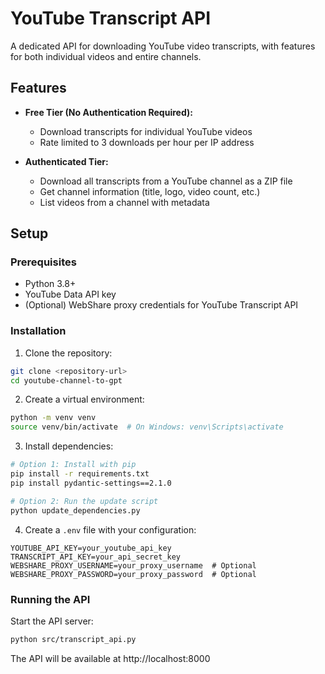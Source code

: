 # YouTube Transcript API

A dedicated API for downloading YouTube video transcripts, with features for both individual videos and entire channels.

## Features

- **Free Tier (No Authentication Required):**
  - Download transcripts for individual YouTube videos
  - Rate limited to 3 downloads per hour per IP address

- **Authenticated Tier:**
  - Download all transcripts from a YouTube channel as a ZIP file
  - Get channel information (title, logo, video count, etc.)
  - List videos from a channel with metadata


## Setup

### Prerequisites

- Python 3.8+
- YouTube Data API key
- (Optional) WebShare proxy credentials for YouTube Transcript API

### Installation

1. Clone the repository:
```bash
git clone <repository-url>
cd youtube-channel-to-gpt
```

2. Create a virtual environment:
```bash
python -m venv venv
source venv/bin/activate  # On Windows: venv\Scripts\activate
```

3. Install dependencies:
```bash
# Option 1: Install with pip
pip install -r requirements.txt
pip install pydantic-settings==2.1.0

# Option 2: Run the update script
python update_dependencies.py
```

4. Create a `.env` file with your configuration:
```
YOUTUBE_API_KEY=your_youtube_api_key
TRANSCRIPT_API_KEY=your_api_secret_key
WEBSHARE_PROXY_USERNAME=your_proxy_username  # Optional
WEBSHARE_PROXY_PASSWORD=your_proxy_password  # Optional
```

### Running the API

Start the API server:

```bash
python src/transcript_api.py
```

The API will be available at http://localhost:8000
